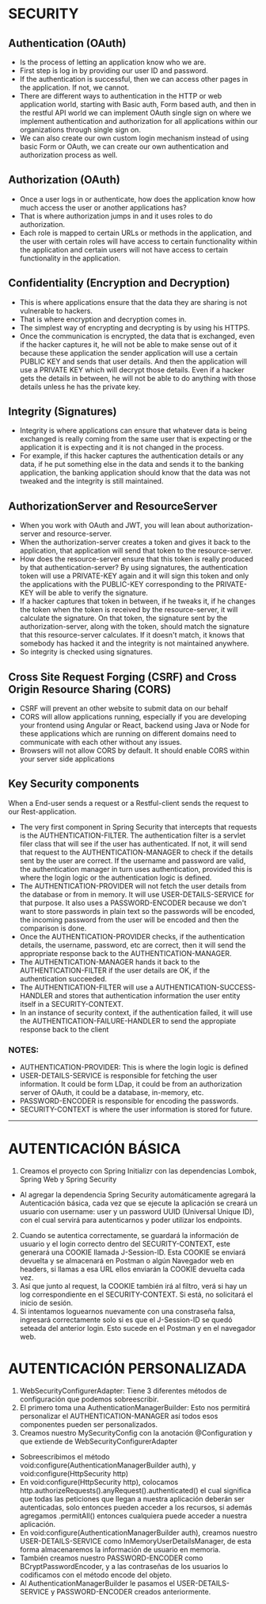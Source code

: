# SECURITY

## Authentication (OAuth)

* Is the process of letting an application know who we are.
* First step is log in by providing our user ID and password.
* If the authentication is successful, then we can access other pages in the application. If not, we cannot.
* There are different ways to authentication in the HTTP or web application world, starting with Basic auth, Form based auth, and then in the restful API world we can implement OAuth single sign on where we implement authentication and authorization for all applications within our organizations through single sign on.
* We can also create our own custom login mechanism instead of using basic Form or OAuth, we can create our own authentication and authorization process as well.

## Authorization (OAuth)

* Once a user logs in or authenticate, how does the application know how much access the user or another applications has?
* That is where authorization jumps in and it uses roles to do authorization.
* Each role is mapped to certain URLs or methods in the application, and the user with certain roles will have access to certain functionality within the application and certain users will not have access to certain functionality in the application.

## Confidentiality (Encryption and Decryption)

* This is where applications ensure that the data they are sharing is not vulnerable to hackers.
* That is where encryption and decryption comes in.
* The simplest way of encrypting and decrypting is by using his HTTPS.
* Once the communication is encrypted, the data that is exchanged, even if the hacker captures it, he will not be able to make sense out of it because these application the sender application will use a certain PUBLIC KEY and sends that user details. And then the application will use a PRIVATE KEY which will decrypt those details. Even if a hacker gets the details in between, he will not be able to do anything with those details unless he has the private key.

## Integrity (Signatures)

* Integrity is where applications can ensure that whatever data is being exchanged is really coming from the same user that is expecting or the application it is expecting and it is not changed in the process.
* For example, if this hacker captures the authentication details or any data, if he put something else in the data and sends it to the banking application, the banking application should know that the data was not tweaked and the integrity is still maintained.

## AuthorizationServer and ResourceServer

* When you work with OAuth and JWT, you will lean about authorization-server and resource-server.
* When the authorization-server creates a token and gives it back to the application, that application will send that token to the resource-server.
* How does the resource-server ensure that this token is really produced by that authentication-server? By using signatures, the authentication token will use a PRIVATE-KEY again and it will sign this token and only the applications with the PUBLIC-KEY corresponding to the PRIVATE-KEY will be able to verify the signature.
* If a hacker captures that token in between, if he tweaks it, if he changes the token when the token is received by the resource-server, it will calculate the signature. On that token, the signature sent by the authorization-server, along with the token, should match the signature that this resource-server calculates. If it doesn't match, it knows that somebody has hacked it and the integrity is not maintained anywhere.
* So integrity is checked using signatures.

## Cross Site Request Forging (CSRF) and Cross Origin Resource Sharing (CORS)

* CSRF will prevent an other website to submit data on our behalf
* CORS will allow applications running, especially if you are developing your frontend using Angular or React, backend using Java or Node for these applications which are running on different domains need to communicate with each other without any issues.
* Browsers will not allow CORS by default. It should enable CORS within your server side applications

## Key Security components

When a End-user sends a request or a Restful-client sends the request to our Rest-application.
* The very first component in Spring Security that intercepts that requests is the AUTHENTICATION-FILTER. The authentication filter is a servlet filer class that will see if the user has authenticated. If not, it will send that request to the AUTHENTICATION-MANAGER to check if the details sent by the user are correct. If the username and password are valid, the authentication manager in turn uses authentication, provided this is where the login logic or the authentication logic is defined.
* The AUTHENTICATION-PROVIDER will not fetch the user details from the database or from in memory. It will use USER-DETAILS-SERVICE for that purpose. It also uses a PASSWORD-ENCODER because we don't want to store passwords in plain text so the passwords will be encoded, the incoming password from the user will be encoded and then the comparison is done.
* Once the AUTHENTICATION-PROVIDER checks, if the authentication details, the username, password, etc are correct, then it will send the appropriate response back to the AUTHENTICATION-MANAGER.
* The AUTHENTICATION-MANAGER hands it back to the AUTHENTICATION-FILTER if the user details are OK, if the authentication succeeded.
* The AUTHENTICATION-FILTER will use a AUTHENTICATION-SUCCESS-HANDLER and stores that authentication information the user entity itself in a SECURITY-CONTEXT.
* In an instance of security context, if the authentication failed, it will use the AUTHENTICATION-FAILURE-HANDLER to send the appropiate response back to the client

### NOTES:

* AUTHENTICATION-PROVIDER: This is where the login logic is defined
* USER-DETAILS-SERVICE is responsible for fetching the user information. It could be form LDap, it could be from an authorization server of OAuth, it could be a database, in-memory, etc.
* PASSWORD-ENCODER is responsible for encoding the passwords.
* SECURITY-CONTEXT is where the user information is stored for future.

-----------------------------------------------------------------------------------------

# AUTENTICACIÓN BÁSICA

1. Creamos el proyecto con Spring Initializr con las dependencias Lombok, Spring Web y Spring Security
* Al agregar la dependencia Spring Security automáticamente agregará la Autenticación básica, cada vez que se ejecute la aplicación se creará un usuario con username: user y un password UUID (Universal Unique ID), con el cual servirá para autenticarnos y poder utilizar los endpoints.  
2. Cuando se autentica correctamente, se guardará la información de usuario y el login correcto dentro del SECURITY-CONTEXT, este generará una COOKIE llamada J-Session-ID. Esta COOKIE se enviará devuelta y se almacenará en Postman o algún Navegador web en headers, si llamas a esa URL ellos enviarán la COOKIE devuelta cada vez.
3. Así que junto al request, la COOKIE también irá al filtro, verá si hay un log correspondiente en el SECURITY-CONTEXT. Si está, no solicitará el inicio de sesión.
4. Si intentamos loguearnos nuevamente con una constraseña falsa, ingresará correctamente solo si es que el J-Session-ID se quedó seteada del anterior login. Esto sucede en el Postman y en el navegador web.

# AUTENTICACIÓN PERSONALIZADA

1. WebSecurityConfigurerAdapter: Tiene 3 diferentes métodos de configuración que podemos sobreescribir.
2. El primero toma una AuthenticationManagerBuilder: Esto nos permitirá personalizar el AUTHENTICATION-MANAGER así todos esos componentes pueden ser personalizados.
3. Creamos nuestro MySecurityConfig con la anotación @Configuration y que extiende de WebSecurityConfigurerAdapter
* Sobreescribimos el método void:configure(AuthenticationManagerBuilder auth), y void:configure(HttpSecurity http)
* En void:configure(HttpSecurity http), colocamos http.authorizeRequests().anyRequest().authenticated() el cual significa que todas las peticiones que llegan a nuestra aplicación deberán ser autenticadas, solo entonces pueden acceder a los recursos, si además agregamos .permitAll() entonces cualquiera puede acceder a nuestra aplicación.
* En void:configure(AuthenticationManagerBuilder auth), creamos nuestro USER-DETAILS-SERVICE como InMemoryUserDetailsManager, de esta forma almacenaremos la información de usuario en memoria.
* También creamos nuestro PASSWORD-ENCODER como BCryptPasswordEncoder, y a las contraseñas de los usuarios lo codificamos con el método encode del objeto.
* Al AuthenticationManagerBuilder le pasamos el USER-DETAILS-SERVICE y PASSWORD-ENCODER creados anteriormente.